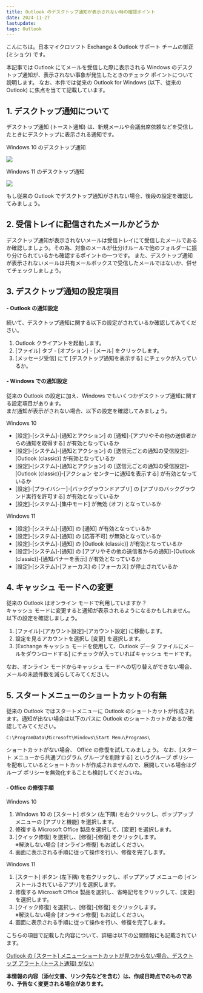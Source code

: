 ```yaml
---
title: Outlook のデスクトップ通知が表示されない時の確認ポイント
date: 2024-11-27
lastupdate:
tags: Outlook
---
```

 
こんにちは。日本マイクロソフト Exchange & Outlook サポート チームの御正 (ミショウ) です。 

本記事では Outlook にてメールを受信した際に表示される Windows のデスクトップ通知が、表示されない事象が発生したときのチェック ポイントについて説明します。 
なお、本件では従来の Outlook for Windows (以下、従来の Outlook) に焦点を当てて記載しています。
 
## 1. デスクトップ通知について 
デスクトップ通知 (トースト通知) は、新規メールや会議出席依頼などを受信したときにデスクトップに表示される通知です。 
 
Windows 10 のデスクトップ通知 
 
![](windows10toast.png)
 
Windows 11 のデスクトップ通知
 
![](windows11toast.png)
 
もし従来の Outlook でデスクトップ通知がされない場合、後段の設定を確認してみましょう。
 
## 2. 受信トレイに配信されたメールかどうか
デスクトップ通知が表示されないメールは受信トレイにて受信したメールであるか確認しましょう。その為、対象のメールが仕分けルールで他のフォルダーに振り分けられているかも確認するポイントの一つです。
また、デスクトップ通知が表示されないメールは共有メールボックスで受信したメールではないか、併せてチェックしましょう。
 
## 3. デスクトップ通知の設定項目 
#### - Outlook の通知設定

続いて、デスクトップ通知に関する以下の設定がされているか確認してみてください。
 
1. Outlook クライアントを起動します。
2. [ファイル] タブ - [オプション] - [メール] をクリックします。
3. [メッセージ受信] にて [デスクトップ通知を表示する] にチェックが入っているか。
 
#### - Windows での通知設定
従来の Outlook の設定に加え、Windows でもいくつかデスクトップ通知に関する設定項目があります。  
まだ通知が表示がされない場合、以下の設定を確認してみましょう。
 
Windows 10
- [設定]-[システム]-[通知とアクション] の [通知]-[アプリやその他の送信者からの通知を取得する] が有効となっているか
- [設定]-[システム]-[通知とアクション] の [送信元ごとの通知の受信設定]-[Outlook (classic)] が有効となっているか
- [設定]-[システム]-[通知とアクション] の [送信元ごとの通知の受信設定]-[Outlook (classic)]-[アクション センターに通知を表示する] が有効となっているか
- [設定]-[プライバシー]-[バックグラウンドアプリ] の [アプリのバックグラウンド実行を許可する] が有効となっているか
- [設定]-[システム]-[集中モード] が無効 (オフ) となっているか
 
Windows 11
- [設定]-[システム]-[通知] の [通知] が有効となっているか
- [設定]-[システム]-[通知] の [応答不可] が無効となっているか
- [設定]-[システム]-[通知] の [Outlook (classic)] が有効となっているか
- [設定]-[システム]-[通知] の [アプリやその他の送信者からの通知]-[Outlook (classic)]-[通知バナーを表示] が有効となっているか
- [設定]-[システム]-[フォーカス] の [フォーカス] が停止されているか
 
## 4. キャッシュ モードへの変更
従来の Outlook はオンライン モードで利用していますか？  
キャッシュ モードに変更すると通知が表示されるようになるかもしれません。以下の設定を確認しましょう。
 
1. [ファイル]-[アカウント設定]-[アカウント設定] に移動します。
2. 設定を見るアカウントを選択し [変更] を選択します。
3. [Exchange キャッシュ モードを使用して、Outlook データ ファイルにメールをダウンロードする] にチェックが入っていればキャッシュ モードです。
 
なお、オンライン モードからキャッシュ モードへの切り替えができない場合、メールの未読件数を減らしてみてください。
 
## 5. スタートメニューのショートカットの有無
従来の Outlook ではスタートメニューに Outlook のショートカットが作成されます。通知が出ない場合は以下のパスに Outlook のショートカットがあるか確認してみてください。
 
    C:\ProgramData\Microsoft\Windows\Start Menu\Programs\
 
ショートカットがない場合、 Office の修復を試してみましょう。
なお、[スタート メニューから共通プログラム グループを削除する] というグループ ポリシーを配布しているとショートカットが作成されませんので、展開している場合はグループ ポリシーを無効化することも検討してくださいね。
 
#### - Office の修復手順
Windows 10 
1. Windows 10 の [スタート] ボタン (左下隅) を右クリックし、ポップアップ メニューの [アプリと機能] を選択します。
2. 修復する Microsoft Office 製品を選択して、[変更] を選択します。
3. [クイック修復] を選択し、[修復]-[修復] をクリックします。  
※解決しない場合 [オンライン修復] もお試しください。
4. 画面に表示される手順に従って操作を行い、修復を完了します。
 
Windows 11
1. [スタート] ボタン (左下隅) を右クリックし、ポップアップ メニューの [インストールされているアプリ] を選択します。
2. 修復する Microsoft Office 製品を選択し、省略記号をクリックして、[変更] を選択します。
3. [クイック修復] を選択し、[修復]-[修復] をクリックします。  
※解決しない場合 [オンライン修復] もお試しください。
4. 画面に表示される手順に従って操作を行い、修復を完了します。
 
こちらの項目で記載した内容について、詳細は以下の公開情報にも記載されています。
 
<a href="https://learn.microsoft.com/outlook/troubleshoot/user-interface/no-desktop-alerts-(toast-notifications)-if-missing-start-menu-shortcut">Outlook の [スタート] メニューショートカットが見つからない場合、デスクトップ アラート (トースト通知) がない</a>

**本情報の内容（添付文書、リンク先などを含む）は、作成日時点でのものであり、予告なく変更される場合があります。**
